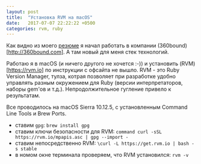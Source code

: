```yaml
---
layout: post
title:  "Установка RVM на macOS"
date:   2017-07-07 22:22:22 +0500
categories: rvm, ruby
---
```


Как видно из моего [резюме](http://demshin.github.io/about) я начал работать в компании (360bound)[http://360bound.com]. А там новый для меня стек технологий.

Работаю я в macOS (и ничего другого не хочется :-)) и установить (RVM)[https://rvm.io] по инструкции с офсайта не вышло. RVM - это Ruby Version Manager, тулза, котрая позволяет при разработке удобно управлять разным окружением для Ruby (версии интерпретаторов, наборы gem'ов и т.д.). Непродолжительное гугление привело к результатам.

Все проводилось на macOS Sierra 10.12.5, с установленным Command Line Tools и Brew Ports.

- ставим `gpg`: `brew install gpg`
- ставим ключи безопасности для RVM: `command curl -sSL https://rvm.io/mpapis.asc | gpg --import -`
- ставим непосредственно RVM: `\curl -L https://get.rvm.io | bash -s stable`
- в номом окне терминала проверяем, что RVM установился: `rvm -v`
